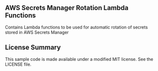 ## AWS Secrets Manager Rotation Lambda Functions

Contains Lambda functions to be used for automatic rotation of secrets stored in AWS Secrets Manager

## License Summary

This sample code is made available under a modified MIT license. See the LICENSE file.
